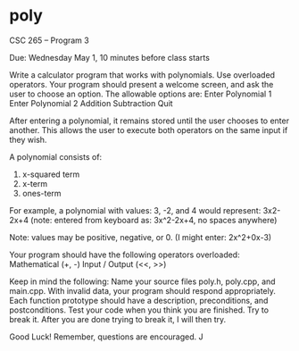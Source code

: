 poly
====

CSC 265 – Program 3

Due:  Wednesday May 1, 10 minutes before class starts

Write a calculator program that works with polynomials.  Use overloaded operators.  Your program should present a welcome screen, and ask the user to choose an option.  The allowable options are:
Enter Polynomial 1
Enter Polynomial 2
Addition
Subtraction
Quit

After entering a polynomial, it remains stored until the user chooses to enter another.  This allows the user to execute both operators on the same input if they wish.

A polynomial consists of:
1. x-squared term
2. x-term
3. ones-term

For example, a polynomial with values: 3, -2, and 4 would represent:
3x2-2x+4 (note: entered from keyboard as: 3x^2-2x+4, no spaces anywhere)

Note: values may be positive, negative, or 0. (I might enter: 2x^2+0x-3)

Your program should have the following operators overloaded:
Mathematical (+, -)
Input / Output (<<, >>)

Keep in mind the following:
Name your source files poly.h, poly.cpp, and main.cpp.
With invalid data, your program should respond appropriately.
Each function prototype should have a description, preconditions, and postconditions.
Test your code when you think you are finished.  Try to break it.  After you are done trying to break it, I will then try.

Good Luck!  Remember, questions are encouraged.  J
